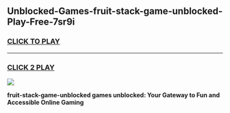 
## Unblocked-Games-fruit-stack-game-unblocked-Play-Free-7sr9i
<h3>
<a href="https://premium76.site?title=fruit-stack-game-unblocked&ref=18A1">CLICK TO PLAY</a></h3>
<hr>

<h3>
<a href="https://premium76.site?title=fruit-stack-game-unblocked&ref=18A1">CLICK 2 PLAY</a>
  
</h3>

<a href="https://premium76.site?title=fruit-stack-game-unblocked&ref=18A1"><img src="https://clearcache.store/games.png"></a>


**fruit-stack-game-unblocked games unblocked: Your Gateway to Fun and Accessible Online Gaming**
